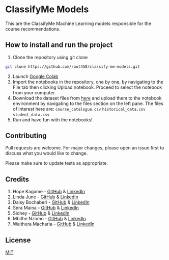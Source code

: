 # ClassifyMe Models

This are the ClassifyMe Machine Learning models responsible for the course recommendations.

## How to install and run the project
1. Clone the repository using git clone 
```bash
git clone https://github.com/root458/classify-me-models.git
```
2. Launch [Google Colab](https://colab.research.google.com/)
3. Import the notebooks in the repository, one by one, by navigating to the File tab then clicking Upload notebook. Proceed to select the notebook from your computer.
4. Download the dataset files from [here](https://drive.google.com/drive/folders/1lda8c7Mf2gqfbqg_Xd6gmM3wmjqTHjhz) and upload them to the notebook environment by navigating to the files section on the left pane. The files of interest here are: 
```course_catalogue.csv```
```historical_data.csv```
```student_data.csv```
5. Run and have fun with the notebooks!

## Contributing

Pull requests are welcome. For major changes, please open an issue first
to discuss what you would like to change.

Please make sure to update tests as appropriate.

## Credits

1. Hope Kagame - [GitHub]() & [LinkedIn]()
2. Linda June - [GitHub]() & [LinkedIn]()
3. Daisy Bochaberi - [GitHub]() & [LinkedIn]()
4. Sera Maina - [GitHub]() & [LinkedIn]()
5. Sidney - [GitHub]() & [LinkedIn]()
6. Mbithe Nzomo - [GitHub]() & [LinkedIn]()
7. Waithera Macharia - [GitHub]() & [LinkedIn]()

## License

[MIT](https://choosealicense.com/licenses/mit/)
